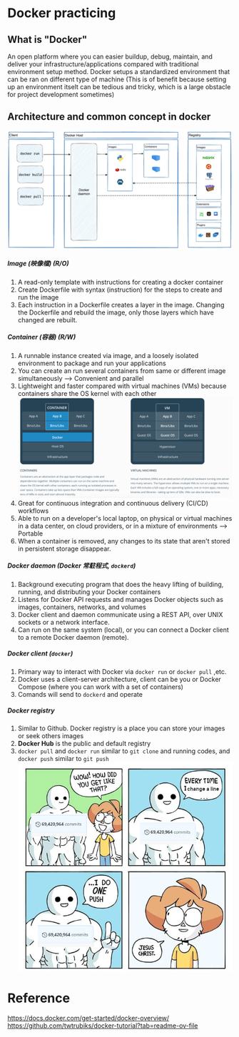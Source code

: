 # Docker practicing
## What is "Docker"
An open platform where you can easier buildup, debug, maintain, and deliver your infrastructure/applications compared with traditional environment setup method. Docker setups a standardized environment that can be ran on different type of machine (This is of benefit because setting up an environment itselt can be tedious and tricky, which is a large obstacle for project development sometimes) 

## Architecture and common concept in docker
![alt text](./Pictures/Docker_architecture.png)
##### Image (映像檔) (R/O)
1. A read-only template with instructions for creating a docker container
2. Create Dockerfile with syntax (instruction) for the steps to create and run the image
3. Each instruction in a Dockerfile creates a layer in the image. Changing the Dockerfile and rebuild the image, only those layers which have changed are rebuilt.

##### Container (容器) (R/W)
1. A runnable instance created via image, and a loosely isolated environment to package and run your applications
2. You can create an run several containers from same or different image simultaneously --> Convenient and parallel
3. Lightweight and faster compared with virtual machines (VMs) because containers share the OS kernel with each other
![alt text](./Pictures/Container_vs_VM.png)
4. Great for continuous integration and continuous delivery (CI/CD) workflows
5. Able to run on a developer's local laptop, on physical or virtual machines in a data center, on cloud providers, or in a mixture of environments --> Portable 
6. When a container is removed, any changes to its state that aren't stored in persistent storage disappear.

##### Docker daemon (Docker 常駐程式, `dockerd`)
1. Background executing program that does the heavy lifting of building, running, and distributing your Docker containers
2. Listens for Docker API requests and manages Docker objects such as images, containers, networks, and volumes
3. Docker client and daemon communicate using a REST API, over UNIX sockets or a network interface. 
4. Can run on the same system (local), or you can connect a Docker client to a remote Docker daemon (remote).

##### Docker client (`docker`)
1. Primary way to interact with Docker via `docker run` or `docker pull` ,etc.
2. Docker uses a client-server architecture, client can be you or Docker Compose (where you can work with a set of containers)
3. Comands will send to `dockerd` and operate

##### Docker registry
1. Similar to Github. Docker registry is a place you can store your images or seek others images
2. **Docker Hub** is the public and default registry
3. `docker pull` and `docker run` similar to `git clone` and running codes, and `docker push` similar to `git push` 
![alt text](./Pictures/Meme1.png)

# Reference
https://docs.docker.com/get-started/docker-overview/
https://github.com/twtrubiks/docker-tutorial?tab=readme-ov-file
